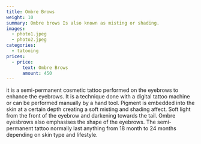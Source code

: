 ```yaml
---
title: Ombre Brows
weight: 10
summary: Ombre brows Is also known as misting or shading.
images:
  - photo1.jpeg
  - photo2.jpeg
categories:
  - tatooing
prices:
  - price:
      text: Ombre Brows
      amount: 450
---
```

it is a semi-permanent cosmetic tattoo performed on the eyebrows to enhance the eyebrows. It is a technique done with a digital tattoo machine or can be performed manually by a hand tool. Pigment is embedded into the skin at a certain depth creating a soft misting and shading affect. Soft light from the front of the eyebrow and darkening towards the tail. Ombre eyesbrows also emphasises the shape of the eyebrows. The semi-permanent tattoo normally last anything from 18 month to 24 months depending on skin type and lifestyle.